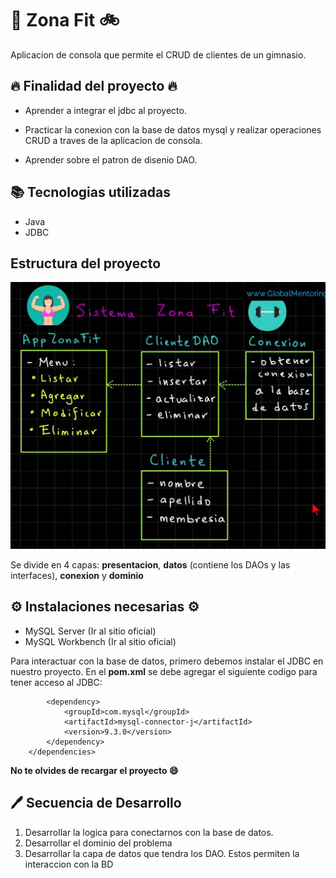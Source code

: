 # :running: Zona Fit :bike:

Aplicacion de consola que permite el CRUD de clientes de un gimnasio.

## :fire: Finalidad del proyecto :fire:

- Aprender a integrar el jdbc al proyecto.

- Practicar la conexion con la base de datos mysql y realizar operaciones CRUD a traves de la aplicacion de consola.

- Aprender sobre el patron de disenio DAO.

## :books: Tecnologias utilizadas

- Java
- JDBC

## Estructura del proyecto

![Visualizacion de la estructura](./src/main/resources/estructura.png)

Se divide en 4 capas: **presentacion**, **datos** (contiene los DAOs y las interfaces), **conexion** y **dominio**

## :gear: Instalaciones necesarias :gear:

- MySQL Server (Ir al sitio oficial)
- MySQL Workbench (Ir al sitio oficial)

Para interactuar con la base de datos, primero debemos instalar el JDBC en nuestro proyecto. En el **pom.xml** se debe agregar el siguiente codigo para tener acceso al JDBC:

```<dependencies>
        <dependency>
            <groupId>com.mysql</groupId>
            <artifactId>mysql-connector-j</artifactId>
            <version>9.3.0</version>
        </dependency>
    </dependencies>
```

**No te olvides de recargar el proyecto :smile:**

## :pen: Secuencia de Desarrollo

1. Desarrollar la logica para conectarnos con la base de datos.
2. Desarrollar el dominio del problema
3. Desarrollar la capa de datos que tendra los DAO. Estos permiten la interaccion con la BD

